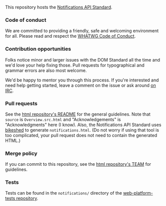 This repository hosts the
[Notifications API Standard](https://notifications.spec.whatwg.org/).

### Code of conduct

We are committed to providing a friendly, safe and welcoming environment for all. Please read and
respect the [WHATWG Code of Conduct](https://wiki.whatwg.org/wiki/Code_of_Conduct).

### Contribution opportunities

Folks notice minor and larger issues with the DOM Standard all the time and we'd love your help
fixing those. Pull requests for typographical and grammar errors are also most welcome.

We'd be happy to mentor you through this process. If you're interested and need help getting
started, leave a comment on the issue or ask around [on IRC](https://wiki.whatwg.org/wiki/IRC).

### Pull requests

See the [html repository's README](https://github.com/whatwg/html/blob/master/README.md) for the
general guidelines. Note that `source` is `Overview.src.html` and "Acknowledgements" is
"Acknowledgments" here (I know). Also, the Notifications API Standard uses
[bikeshed](https://github.com/tabatkins/bikeshed) to generate `notifications.html`. (Do not worry if
using that tool is too complicated, your pull request does not need to contain the generated HTML.)

### Merge policy

If you can commit to this repository, see the
[html repository's TEAM](https://github.com/whatwg/html/blob/master/TEAM.md) for guidelines.

### Tests

Tests can be found in the `notifications/` directory of the
[web-platform-tests repository](https://github.com/w3c/web-platform-tests).
